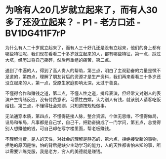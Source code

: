 # 为啥有人20几岁就立起来了，而有人30多了还没立起来？ - P1 - 老方口述 - BV1DG411F7rP

为什么有人二十岁就立起来了，而有人三十好几还是没有立起来，他们的身上都有哪些特征呢，我们现在看看二十多岁就立起来的人，都有哪些特征，第一点，踩过大坑，经历过将自己撕碎，然后再重组的痛苦，第二点。

遇到了牛逼的人，得到了高人贵人的帮助，第三点，明白了主观勤奋的力量是微不足道的，第四点，理解了朋友背后的资源才是生产资料，我们再来看看三十多岁还没立起来的人，第一点，受原生家庭影响太深，太过于善良。

不懂得合作和赚钱之道，第二点，不懂人性之道，排斥表演，但经常又对别人的表演产生情绪反应，没有付费意识，习惯性白嫖，认为别人有钱，就该别人请客吃饭给钱，第三点，不懂得社会规则，只知道按规矩做事。

无法通穿本质，第四点，不懂得链接人脉，整合资源，个体无思维，不懂得做局，设局和布局，凡事都是自己学，自己干，把勤奋搞成了一门学问，第五点，总觉得别人想赚他的钱，可自己却在写字楼里面，帮老板赚钱。

不理解消费，是人的天性，对社会的理解是静态的，第六点，拒绝接受新的事物，拒绝的原因是怕，怕的背后是缺少主动学习的能力，人的天性都害怕未知的事，所以需要训练克服，我是老方，穷人的美德就是赚钱。

